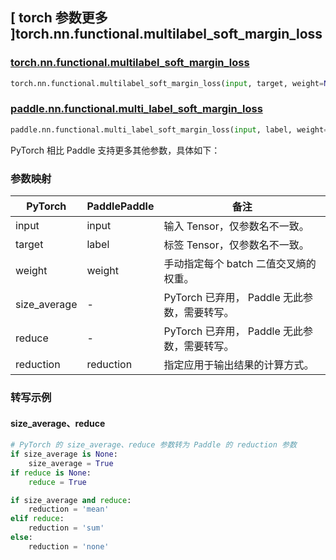 ## [ torch 参数更多 ]torch.nn.functional.multilabel_soft_margin_loss

### [torch.nn.functional.multilabel\_soft\_margin\_loss](https://pytorch.org/docs/stable/generated/torch.nn.functional.multilabel_soft_margin_loss.html)

```python
torch.nn.functional.multilabel_soft_margin_loss(input, target, weight=None, size_average=None, reduce=None, reduction='mean')
```

### [paddle.nn.functional.multi\_label\_soft\_margin\_loss](https://www.paddlepaddle.org.cn/documentation/docs/zh/api/paddle/nn/functional/multi_label_soft_margin_loss_cn.html#multi-label-soft-margin-loss)

```python
paddle.nn.functional.multi_label_soft_margin_loss(input, label, weight=None, reduction='mean', name=None)
```

PyTorch 相比 Paddle 支持更多其他参数，具体如下：

### 参数映射

| PyTorch      | PaddlePaddle | 备注 |
| ------------ | ------------ | -- |
| input        | input        | 输入 Tensor，仅参数名不一致。 |
| target       | label        | 标签 Tensor，仅参数名不一致。 |
| weight       | weight       | 手动指定每个 batch 二值交叉熵的权重。 |
| size_average | -            | PyTorch 已弃用， Paddle 无此参数，需要转写。                  |
| reduce       | -            | PyTorch 已弃用， Paddle 无此参数，需要转写。                  |
| reduction    | reduction    | 指定应用于输出结果的计算方式。 |

### 转写示例

#### size_average、reduce
```python
# PyTorch 的 size_average、reduce 参数转为 Paddle 的 reduction 参数
if size_average is None:
    size_average = True
if reduce is None:
    reduce = True

if size_average and reduce:
    reduction = 'mean'
elif reduce:
    reduction = 'sum'
else:
    reduction = 'none'
```
